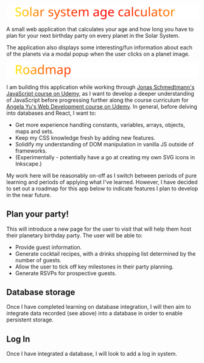 ![Solar System Age Calculator](public/assets/repo_title.svg)

A small web application that calculates your age and how long you have to plan for your next birthday party on every planet in the Solar System.

The application also displays some interesting/fun information about each of the planets via a modal popup when the user clicks on a planet image.

![Roadmap](public/assets/roadmap.svg)

I am building this application while working through [Jonas Schmedtmann's JavaScript course on Udemy](https://www.udemy.com/course/the-complete-javascript-course/), as I want to develop a deeper understanding of JavaScript before progressing further along the course curriculum for [Angela Yu's Web Development course on Udemy](https://www.udemy.com/course/the-complete-web-development-bootcamp/learn/lecture/38892394?start=1#overview). In general, before delving into databases and React, I want to:

* Get more experience handling constants, variables, arrays, objects, maps and sets.
* Keep my CSS knowledge fresh by adding new features.
* Solidify my understanding of DOM manipulation in vanilla JS outside of frameworks.
* (Experimentally - potentially have a go at creating my own SVG icons in Inkscape.)

My work here will be reasonably on-off as I switch between periods of pure learning and periods of applying what I've learned. However, I have decided to set out a roadmap for this app below to indicate features I plan to develop in the near future.

## Plan your party!
This will introduce a new page for the user to visit that will help them host their planetary birthday party. The user will be able to: 
* Provide guest information.
* Generate cocktail recipes, with a drinks shopping list determined by the number of guests.
* Allow the user to tick off key milestones in their party planning.
* Generate RSVPs for prospective guests.

## Database storage
Once I have completed learning on database integration, I will then aim to integrate data recorded (see above) into a database in order to enable persistent storage.

## Log In
Once I have integrated a database, I will look to add a log in system.

